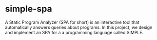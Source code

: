 # simple-spa

A Static Program Analyzer (SPA for short) is an interactive tool that automatically answers queries about programs. In this project, we design and implement an SPA for a a programming language called SIMPLE.
